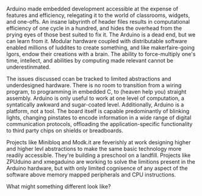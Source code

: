 Arduino made embedded development accessible at the expense of features and efficiency, relegating it to the world of classrooms, widgets, and one-offs.
An insane labyrinth of header files results in computational efficiency of one cycle in a hundred, and hides the overhead from the prying eyes of those best suited to fix it.
The Arduino is a dead end, but we can learn from it. 
Modular hardware coupled with distributable software enabled millions of luddites to create something, and like makerfaire-going Igors, endow their creations with a brain. 
The ability to force-multiply one's time, intellect, and abilities by computing made relevant cannot be underestinmated.

The issues discussed ccan be tracked to limited abstractions and underdesigned hardware. 
There is no room to transition from a wiring program, to programming in embedded C, to (heaven help you) straight assembly. 
Arduino is only useful to work at one level of computation, a syntatically awkward and sugar-coated level.
Additionally, Arduino is a platform, not a tool. 
The board itself is capable predominantly of blinking lights, changing pinstates to encode information in a wide range of digital communication protocols, offloading the application-specific functionality to third party chips on shields or breadboards.

Projects like Minibloq and Modk.it are feverishly at work designing higher and higher levl abstractions to make the same basic technology more readily accessible.
They're building a preschool on a landfill.
Projects like ZPUduino and xmegaduino are working to solve the limitions present in the Arduino hardware, but with only limited cognisence of any aspect of the software above memory mapped peripherals and CPU instructions. 

What might something different look like?
